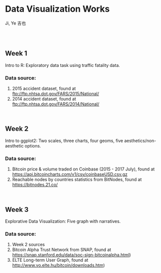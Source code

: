 # Data Visualization Works
Ji, Ye 吉也

<br/>
<br/>


## Week 1
Intro to R: Exploratory data task using traffic fatality data.
### Data source:
1. 2015 accident dataset, found at
<br /> ftp://ftp.nhtsa.dot.gov/FARS/2015/National/
2. 2014 accident dataset, found at
<br /> ftp://ftp.nhtsa.dot.gov/FARS/2014/National/

<br/>


## Week 2
Intro to ggplot2: Two scales, three charts, four geoms, five aesthetics/non-aesthetic options.
### Data source:
1. Bitcoin price & volume traded on Coinbase (2015 - 2017 July), found at
<br /> https://api.bitcoincharts.com/v1/csv/coinbaseUSD.csv.gz
2. Reachable nodes by countries statistics from BitNodes, found at
<br /> https://bitnodes.21.co/

<br/>

## Week  3
Explorative Data Visualization: Five graph with narratives.
### Data source:
1. Week 2 sources
2. Bitcoin Alpha Trust Network from SNAP, found at
<br /> https://snap.stanford.edu/data/soc-sign-bitcoinalpha.html)
3. ELTE Long-term User Graph, found at
<br /> http://www.vo.elte.hu/bitcoin/downloads.htm)

<br/>
